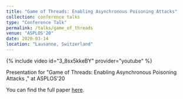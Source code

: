 ```yaml
---
title: "Game of Threads: Enabling Asynchronous Poisoning Attacks"
collection: conference talks
type: "Conference Talk"
permalink: /talks/game_of_threads
venue: "ASPLOS'20"
date: 2020-03-14
location: "Lausanne, Switzerland"
---
```


{% include video id="3_8sx5kkeBY" provider="youtube" %}

Presentation for "Game of Threads: Enabling Asynchronous Poisoning Attacks
," at ASPLOS'20

You can find the full paper [here](https://dl.acm.org/doi/abs/10.1145/3373376.3378462).
